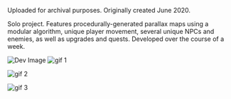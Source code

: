 
Uploaded for archival purposes. Originally created June 2020. 

Solo project. Features procedurally-generated parallax maps using a modular algorithm, unique player movement, several unique NPCs and enemies, as well as upgrades and quests. Developed over the course of a week.

![Dev Image](https://s9.gifyu.com/images/unknown2.png)
![gif 1]([https://media3.giphy.com/media/4ruyjOK61IX6yjZaMA/giphy.gif?cid=790b7611dc9c64aa1c4dc8fca129ea70f1c26b6c95b4c2ec&rid=giphy.gif&ct=g](https://cdn.discordapp.com/attachments/699652958182178909/1063119211934781540/ezgif.com-gif-maker.gif))

![gif 2](https://cdn.discordapp.com/attachments/699652958182178909/1063121063514484776/ezgif.com-gif-maker_2.gif)

![gif 3](https://cdn.discordapp.com/attachments/431262873772359690/854369156370399232/friend.gif)
